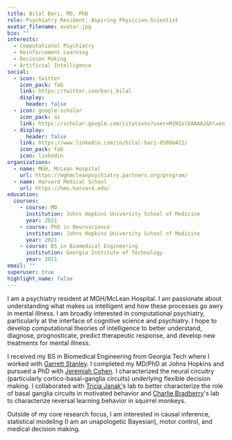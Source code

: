 ```yaml
---
title: Bilal Bari, MD, PhD
role: Psychiatry Resident; Aspiring Physician-Scientist
avatar_filename: avatar.jpg
bio: ""
interests:
  - Computational Psychiatry
  - Reinforcement Learning
  - Decision Making
  - Artificial Intelligence
social:
  - icon: twitter
    icon_pack: fab
    link: https://twitter.com/bari_bilal
    display:
      header: false
  - icon: google-scholar
    icon_pack: ai
    link: https://scholar.google.com/citations?user=MzN1olEAAAAJ&hl=en
  - display:
      header: false
    link: https://www.linkedin.com/in/bilal-bari-858bb422/
    icon_pack: fab
    icon: linkedin
organizations:
  - name: MGH, McLean Hospital
    url: https://mghmcleanpsychiatry.partners.org/program/
  - name: Harvard Medical School
    url: https://hms.harvard.edu/
education:
  courses:
    - course: MD
      institution: Johns Hopkins University School of Medicine
      year: 2021
    - course: PhD in Neuroscience
      institution: Johns Hopkins University School of Medicine
      year: 2021
    - course: BS in Biomedical Engineering
      institution: Georgia Institute of Technology
      year: 2011
email: ""
superuser: true
highlight_name: false
---
```

I am a psychiatry resident at MGH/McLean Hospital. I am passionate about understanding what makes us intelligent and how these processes go awry in mental illness. I am broadly interested in computational psychiatry, particularly at the interface of cognitive science and psychiatry. I hope to develop computational theories of intelligence to better understand, diagnose, prognosticate, predict therapeutic response, and develop new treatments for mental illness.

I received my BS in Biomedical Engineering from Georgia Tech where I worked with [Garrett Stanley](https://stanley.gatech.edu/). I completed my MD/PhD at Johns Hopkins and pursued a PhD with [Jeremiah Cohen](https://cohenlab.johnshopkins.edu/). I characterized the neural circuitry (particularly cortico-basal-ganglia circuits) underlying flexible decision making. I collaborated with [Tricia Janak'](http://www.janaklab.com/)s lab to better characterize the role of basal ganglia circuits in motivated behavior and [Charlie Bradberry](https://irp.drugabuse.gov/staff-members/charles-w-bradberry-ph-d/)'s lab to characterize reversal learning behavior in squirrel monkeys.

Outside of my core research focus, I am interested in causal inference, statistical modeling (I am an unapologetic Bayesian), motor control, and medical decision making.